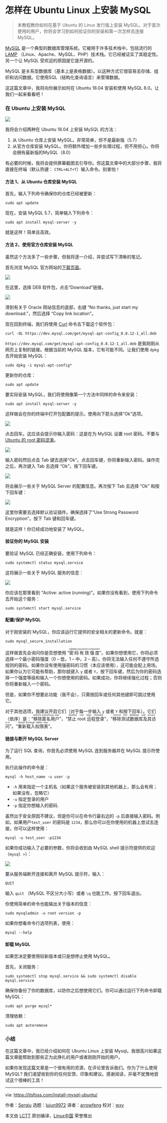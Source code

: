[#]: collector: (lujun9972)
[#]: translator: (arrowfeng)
[#]: reviewer: (wxy)
[#]: publisher: ( )
[#]: url: ( )
[#]: subject: (How to Install MySQL in Ubuntu Linux)
[#]: via: (https://itsfoss.com/install-mysql-ubuntu/)
[#]: author: (Sergiu https://itsfoss.com/author/sergiu/)

怎样在 Ubuntu Linux 上安装 MySQL
======

> 本教程教你如何在基于 Ubuntu 的 Linux 发行版上安装 MySQL。对于首次使用的用户，你将会学习到如何验证你的安装和第一次怎样去连接 MySQL。

[MySQL][1] 是一个典型的数据库管理系统。它被用于许多技术栈中，包括流行的  [LAMP][2] （Linux、Apache、MySQL、PHP）技术栈。它已经被证实了其稳定性。另一个让 MySQL 受欢迎的原因是它是开源的。

MySQL 是关系型数据库（基本上是表格数据）。以这种方式它很容易去存储、组织和访问数据。它使用SQL（结构化查询语言）来管理数据。

这这篇文章中，我将向你展示如何在 Ubuntu 18.04 安装和使用 MySQL 8.0。让我们一起来看看吧！

### 在 Ubuntu 上安装 MySQL

![][3]

我将会介绍两种在 Ubuntu 18.04 上安装 MySQL 的方法：

  1. 从 Ubuntu 仓库上安装 MySQL。非常简单，但不是最新版（5.7）
  2. 从官方仓库安装 MySQL。你将额外增加一些步处理过程，但不用担心。你将会拥有最新版的MySQL（8.0）

有必要的时候，我将会提供屏幕截图去引导你。但这篇文章中的大部分步骤，我将直接在终端（默认热键： `CTRL+ALT+T`）输入命令。别害怕！

#### 方法 1、从 Ubuntu 仓库安装 MySQL

首先，输入下列命令确保你的仓库已经被更新：

```
sudo apt update
```

现在，安装 MySQL 5.7，简单输入下列命令：

```
sudo apt install mysql-server -y
```

就是这样！简单且高效。

#### 方法 2、使用官方仓库安装 MySQL

虽然这个方法多了一些步骤，但我将逐一介绍，并尝试写下清晰的笔记。

首先浏览 MySQL 官方网站的[下载页面][4]。

![][5]

在这里，选择 DEB 软件包，点击“Download”链接。

![][6]

滑到有关于 Oracle 网站信息的底部，右键 “No thanks, just start my download.”，然后选择 “Copy link location”。

现在回到终端，我们将使用 [Curl][7] 命令去下载这个软件包：

```
curl -OL https://dev.mysql.com/get/mysql-apt-config_0.8.12-1_all.deb
```

`https://dev.mysql.com/get/mysql-apt-config_0.8.12-1_all.deb` 是我刚刚从网页上复制的链接。根据当前的 MySQL 版本，它有可能不同。让我们使用 `dpkg` 去开始安装 MySQL：

```
sudo dpkg -i mysql-apt-config*
```

更新你的仓库：

```
sudo apt update
```

要实际安装 MySQL，我们将使用像第一个方法中同样的命令来安装：

```
sudo apt install mysql-server -y
```

这样做会在你的终端中打开包配置的提示。使用向下箭头选择“Ok”选项。

![][8]

点击回车。这应该会提示你输入密码：这是在为 MySQL 设置 root 密码。不要与 [Ubuntu 的 root 密码混淆][9]。

![][10]

输入密码然后点击 Tab 键去选择“Ok“。点击回车键，你将重新输入密码。操作完之后，再次键入 Tab 去选择 “Ok”。按下回车键。

![][11]

将会展示一些关于 MySQL Server 的配置信息。再次按下 Tab 去选择 “Ok” 和按下回车键：

![][12]

这里你需要去选择默认验证插件。确保选择了“Use Strong Password Encryption”。按下 Tab 键和回车键。

就是这样！你已经成功地安装了 MySQL。

#### 验证你的 MySQL 安装

要验证 MySQL 已经正确安装，使用下列命令：

```
sudo systemctl status mysql.service
```

这将展示一些关于 MySQL 服务的信息：

![][13]

你应该在那里看到 “Active: active (running)”。如果你没有看到，使用下列命令去开始这个服务：

```
sudo systemctl start mysql.service
```

#### 配置/保护 MySQL

对于刚安装的 MySQL，你应该运行它提供的安全相关的更新命令。就是：

```
sudo mysql_secure_installation
```

这样做首先会询问你是否想使用 “<ruby>密码有效强度<rt>validate password component</rt></ruby>”。如果你想使用它，你将必须选择一个最小密码强度（0 – 低，1 – 中，2 – 高）。你将无法输入任何不遵守所选规则的密码。如果你没有使用强密码的习惯（本应该使用），这可能会配上用场。如果你认为它可能有帮助，那你就键入 `y` 或者 `Y`，按下回车键，然后为你的密码选择一个强度等级和输入一个你想使用的密码。如果成功，你将继续强化过程；否则你将重新输入一个密码。

但是，如果你不想要此功能（我不会），只需按回车或任何其他键即可跳过使用它。

对于其他选项，我建议开启它们（对于每一步输入 `y` 或者 `Y` 和按下回车）。它们（依序）是：“<ruby>移除匿名用户<rt>remove anonymous user</rt></ruby>”，“<ruby>禁止 root 远程登录<rt>disallow root login remotely</rt></ruby>”，“<ruby>移除测试数据库及其访问<rt>remove test database and access to it</rt></ruby>”。“<ruby>重新载入权限表<rt>reload privilege tables now</rt></ruby>”。

#### 链接与断开 MySQL Server

为了运行 SQL 查询，你首先必须使用 MySQL 连到服务器并在 MySQL 提示符使用。

执行此操作的命令是：

```
mysql -h host_name -u user -p
```

* `-h` 用来指定一个主机名（如果这个服务被安装到其他机器上，那么会有用；如果没有，忽略它）
* `-u` 指定登录的用户
* `-p` 指定你想输入的密码.

虽然出于安全原因不建议，但是你可以在命令行最右边的 `-p` 后直接输入密码。例如，如果用户`test_user` 的密码是 `1234`，那么你可以在你使用的机器上尝试去连接，你可以这样使用：

```
mysql -u test_user -p1234
```

如果你成功输入了必要的参数，你将会收到由 MySQL shell 提示符提供的欢迎（`mysql >`）：

![][14]

要从服务端断开连接和离开 MySQL 提示符，输入：

```
QUIT
```

输入 `quit` （MySQL 不区分大小写）或者 `\q` 也能工作。按下回车退出。

你使用简单的命令也能输出关于版本的信息：

```
sudo mysqladmin -u root version -p
```

如果你想看命令行选项列表，使用：

```
mysql --help
```

#### 卸载 MySQL

如果您决定要使用较新版本或只是想停止使用 MySQL。

首先，关闭服务：

```
sudo systemctl stop mysql.service && sudo systemctl disable mysql.service
```

确保你备份了你的数据库，以防你之后想使用它们。你可以通过运行下列命令卸载 MySQL：

```
sudo apt purge mysql*
```

清理依赖：

```
sudo apt autoremove
```

### 小结

在这篇文章中，我已经介绍如何在 Ubuntu Linux 上安装 Mysql。我很高兴如果这篇文章能帮助到那些正为此挣扎的用户或者刚刚开始的用户。

如果你发现这篇文章是一个很有用的资源，在评论里告诉我们。你为了什么使用 MySQL? 我们渴望收到你的任何反馈、印象和建议。感谢阅读，并毫不犹豫地尝试这个很棒的工具！

--------------------------------------------------------------------------------

via: https://itsfoss.com/install-mysql-ubuntu/

作者：[Sergiu][a]
选题：[lujun9972][b]
译者：[arrowfeng](https://github.com/arrowfeng)
校对：[wxy](https://github.com/wxy)

本文由 [LCTT](https://github.com/LCTT/TranslateProject) 原创编译，[Linux中国](https://linux.cn/) 荣誉推出

[a]: https://itsfoss.com/author/sergiu/
[b]: https://github.com/lujun9972
[1]: https://www.mysql.com/
[2]: https://en.wikipedia.org/wiki/LAMP_(software_bundle)
[3]: https://i2.wp.com/itsfoss.com/wp-content/uploads/2019/04/install-mysql-ubuntu.png?resize=800%2C450&ssl=1
[4]: https://dev.mysql.com/downloads/repo/apt/
[5]: https://i0.wp.com/itsfoss.com/wp-content/uploads/2019/04/mysql_apt_download_page.jpg?fit=800%2C280&ssl=1
[6]: https://i0.wp.com/itsfoss.com/wp-content/uploads/2019/04/mysql_deb_download_link.jpg?fit=800%2C507&ssl=1
[7]: https://linuxhandbook.com/curl-command-examples/
[8]: https://i1.wp.com/itsfoss.com/wp-content/uploads/2019/04/mysql_package_configuration_ok.jpg?fit=800%2C587&ssl=1
[9]: https://itsfoss.com/change-password-ubuntu/
[10]: https://i2.wp.com/itsfoss.com/wp-content/uploads/2019/04/mysql_enter_password.jpg?fit=800%2C583&ssl=1
[11]: https://i0.wp.com/itsfoss.com/wp-content/uploads/2019/04/mysql_information_on_configuring.jpg?fit=800%2C581&ssl=1
[12]: https://i2.wp.com/itsfoss.com/wp-content/uploads/2019/04/mysql_default_authentication_plugin.jpg?fit=800%2C586&ssl=1
[13]: https://i1.wp.com/itsfoss.com/wp-content/uploads/2019/04/mysql_service_information.jpg?fit=800%2C402&ssl=1
[14]: https://i2.wp.com/itsfoss.com/wp-content/uploads/2019/04/mysql_shell_prompt-2.jpg?fit=800%2C423&ssl=1
